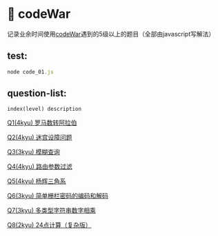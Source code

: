 # 🍰 codeWar

<p>
    记录业余时间使用<a href="https://www.codewars.com">codeWar</a>遇到的5级以上的题目（全部由javascript写解法）
</p>

## test:
``` js
node code_01.js
```

## question-list:
```
index(level) description
```
<p>
    <a href="https://github.com/Hilbertangers/codeWar/blob/master/questions/questions_01.md">Q1(4kyu) 罗马数转阿拉伯</a>
</p>
<p>
    <a href="https://github.com/Hilbertangers/codeWar/blob/master/questions/questions_02.md">Q2(4kyu) 迷宫设障问题</a>
</p>
<p>
    <a href="https://github.com/Hilbertangers/codeWar/blob/master/questions/questions_03.md">Q3(3kyu) 模糊查询</a>
</p>
<p>
    <a href="https://github.com/Hilbertangers/codeWar/blob/master/questions/questions_04.md">Q4(4kyu) 路由参数过滤</a>
</p>
<p>
    <a href="https://github.com/Hilbertangers/codeWar/blob/master/questions/questions_05.md">Q5(4kyu) 杨辉三角系</a>
</p>
<p>
    <a href="https://github.com/Hilbertangers/codeWar/blob/master/questions/questions_06.md">Q6(3kyu) 简单栅栏密码的编码和解码</a>
</p>
<p>
    <a href="https://github.com/Hilbertangers/codeWar/blob/master/questions/questions_07.md">Q7(3kyu) 多类型字符串数字相乘</a>
</p>
<p>
    <a href="https://github.com/Hilbertangers/codeWar/blob/master/questions/questions_08.md">Q8(2kyu) 24点计算（复杂版）</a>
</p>
